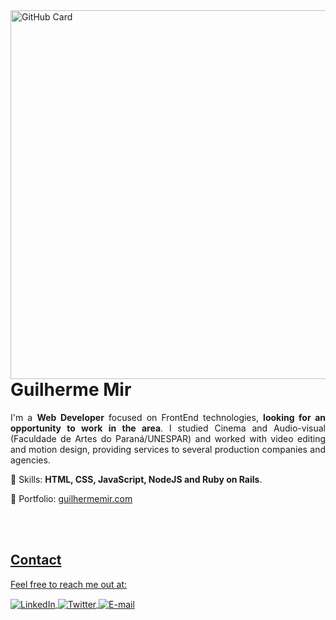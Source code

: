 <img align="right" height="590em" src="https://i.imgur.com/0OfyDjT.png" alt="GitHub Card" style="max-width: 100%;">

# Guilherme Mir

<p align="justify">
I'm a <strong>Web Developer</strong> focused on FrontEnd technologies, <strong>looking for an opportunity to work in the area</strong>. I studied Cinema and Audio-visual (Faculdade de Artes do Paraná/UNESPAR) and worked with video editing and motion design, providing services to several production companies and agencies.
</p>

🎯 Skills: **HTML, CSS, JavaScript, NodeJS and Ruby on Rails**.

💼 Portfolio: <a href="https://guilhermemir.com" target="_blank">guilhermemir.com

<br><br>

## Contact

Feel free to reach me out at:

<p align="left">
<a href="https://linkedin.com/in/guilhermemir" target="_blank">
	<img align="center" src="https://img.shields.io/badge/-guilhermemir-05122A?style=flat&logo=linkedin" alt="LinkedIn">
</a>
<a href="https://twitter.com/gui_mir" target="_blank">
	<img align="center" src="https://img.shields.io/badge/-gui__mir-05122A?style=flat&logo=twitter" alt="Twitter">  
</a>
<a href="mailto:guilherme.mir@gmail.com" target="_blank">
	<img align="center" src="https://img.shields.io/badge/-guilherme.mir@gmail.com-05122A?style=flat&logo=gmail" alt="E-mail">
</a>
</p>
